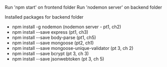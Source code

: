 Run 'npm start' on frontend folder
Run 'nodemon server' on backend folder

Installed packages for backend folder
- npm install -g nodemon (nodemon server - pt1, ch2)
- npm install --save express (pt1, ch3)
- npm install --save body-parse (pt1, ch5)
- npm install --save mongoose (pt2, ch1)
- npm install --save mongoose-unique-validator (pt 3, ch 2)
- npm install --save bcrypt (pt 3, ch 3)
- npm install --save jsonwebtoken (pt 3, ch 5)